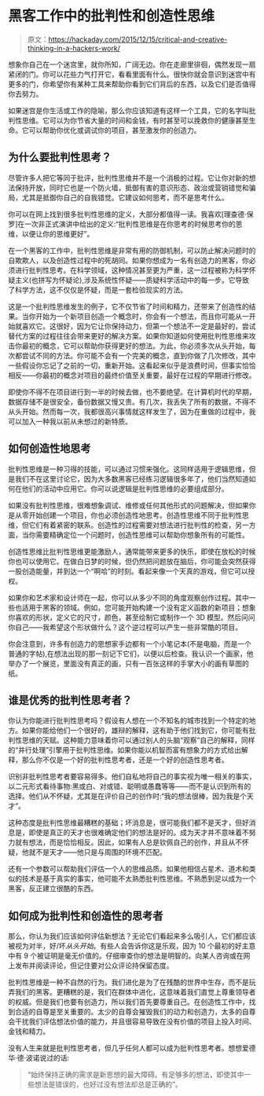 # 黑客工作中的批判性和创造性思维

> 原文：<https://hackaday.com/2015/12/15/critical-and-creative-thinking-in-a-hackers-work/>

想象你自己在一个迷宫里，就你所知，广阔无边。你在走廊里徘徊，偶然发现一扇紧闭的门。你可以花些力气打开它，看看里面有什么。很快你就会意识到迷宫中有更多的门，你希望你有某种工具来帮助你看到它们背后的东西，以及它们是否值得你去努力。

如果迷宫是你生活或工作的隐喻，那么你应该知道有这样一个工具，它的名字叫批判性思维。它可以为你节省大量的时间和金钱，有时甚至可以挽救你的健康甚至生命。它可以帮助你优化或调试你的项目，甚至激发你的创造力。

## 为什么要批判性思考？

尽管许多人把它等同于批评，批判性思维并不是一个消极的过程。它让你对新的想法保持开放，同时它也是一个防火墙，抵御有害的意识形态、政治或营销错觉和骗局，尤其是抵御你自己的自我错觉。它建议如何思考，而不是思考什么。

你可以在网上找到很多批判性思维的定义，大部分都值得一读。我喜欢[理查德·保罗]在一次非正式演讲中给出的定义:“批判性思维是在你思考的时候思考你的思维，以便让你的思维更好”。

在一个黑客的工作中，批判性思维是非常有用的防御机制，可以防止解决问题时的自欺欺人，以及创造性过程中的死胡同。如果你想成为一名有创造力的黑客，你必须进行批判性思考。在科学领域，这种情况甚至更为严重，这一过程被称为科学怀疑主义(也拼写为怀疑论),涉及系统性怀疑——质疑科学活动中的每一步。它导致了科学方法，这不仅仅是怀疑，而是一套检验现实的方法。

这是一个批判性思维发生的例子，它不仅节省了时间和精力，还带来了创造性的结果。当你开始为一个新项目创造一个概念时，你会有一个想法，而且你可能从一开始就喜欢它。这很好，因为它让你保持动力，但第一个想法不一定是最好的，尝试替代方案的过程往往会带来更好的解决方案。如果你知道如何使用批判性思维来攻击你最初的概念，它可以帮助你获得更好的想法。为此，你必须多次从头开始，每次都尝试不同的方法。你可能不会有一个完美的概念，直到你做了几次修改，其中一些假设你忘记了之前的一切，重新开始。这看起来似乎是浪费时间，但事实恰恰相反——你最初的概念对项目的最终价值至关重要，最好在过程的早期进行修改。

即使你不得不在项目进行到一半的时候去做，也不要绝望。在计算机时代的早期，数据存储不是很安全，备份数据又慢又贵。有几次，我丢失了所有的数据，不得不从头开始。然而每一次，我都很高兴事情就这样发生了，因为在重做的过程中，我可以加入一种我以前从未想过的新特质。

## 如何创造性地思考

批判性思维是一种习得的技能，可以通过习惯来强化。这同样适用于逻辑思维，但是我们不在这里讨论它，因为大多数黑客已经练习逻辑很多年了，他们当然知道如何在他们的活动中应用它。你可以说逻辑是批判性思维的必要组成部分。

如果没有批判性思维，很难想象调试、维修或任何其他形式的问题解决，但如果你是从零开始创建一个项目，你也必须创造性地思考。创造性思维不同于批判性思维，但它们有着紧密的联系。创造性的过程需要对想法进行批判性的检查，另一方面，当你需要精确定位一个问题时，创造性思维可以帮助你想象所有的可能性。

创造性思维比批判性思维更能激励人，通常能带来更多的快乐，即使在放松的时候你也可以使用它。在做白日梦的时候，但仍然把问题放在脑后，你可能会突然获得一股创造能量，并到达一个“啊哈”的时刻。看起来像一个天真的游戏，但它可以授权。

如果你和艺术家和设计师在一起，你可以从多少不同的角度观察创作过程。其中一些也适用于黑客的领域。例如，您可能开始构建一个没有定义函数的新项目；想象你喜欢的形状，定义它的尺寸，颜色，甚至绘制它或制作一个 3D 模型。然后问问你自己——我希望这个形状做什么？这个逆过程可以产生一些非常酷的项目。

你会注意到，许多有创造力的思想家手边都有一个小笔记本(不是电脑，而是一个普通的字帖),在想法出现的那一刻记下它们，以便以后检查。我认识一个画家，他举办了一个展览，里面没有真正的画，只有一百张这样的手掌大小的画有草图的纸。

## 谁是优秀的批判性思考者？

你认为你能进行批判性思考吗？假设有人想在一个不知名的城市找到一个特定的地方。如果你能给他们一个很好的，雄辩的解释，这有助于他们找到它，你可能有批判性思维的天赋。这种能力意味着你可以通过别人的头脑“观察”自己的解释，同样的“并行处理”引擎用于批判性思维。如果你能以机智而富有想象力的方式给出解释，那么你不仅是一个好的批判性思考者，还是一个好的创造性思考者。

识别非批判性思考者要容易得多。他们自私地将自己的事实视为唯一相关的事实，以二元形式看待事物:黑或白、对或错、聪明或愚蠢等等——而不是认识到所有的选择。他们从不怀疑，尤其是在评价自己的创作时:“我的想法很棒，因为我是个天才”。

这种态度是批判性思维最糟糕的基础；坏消息是，很可能我们都不是天才，但好消息是，即使是真正的天才也很难确定他们的想法是好的。成为天才并不意味着不努力就有想法，而是恰恰相反。因此，如果有人总是钦佩自己的创作，并且从不怀疑，他就不是天才——他只是与周围的环境不匹配。

还有一个参数可以帮助我们评估一个人的思维品质。如果他相信占星术、道术和类似的技术是基于真实的事实，他可能不太熟悉批判性思维。不熟悉到足以成为一个黑客，反正建立很酷的东西。

## 如何成为批判性和创造性的思考者

那么，你认为我们应该如何评估新想法？无论它们看起来多么吸引人，它们都应该被视为对半，好/坏*从头开始*。有些人会告诉你这是乐观，因为 10 个最初的好主意中有 9 个被证明是毫无价值的。仔细审查你的想法是明智的。向某人咨询或在网上发布并阅读评论，但记住要对公众评论持保留态度。

批判性思维是一种不自然的行为。我们进化是为了在残酷的世界中生存，而不是玩弄我们的黑客。更糟糕的是，我们在群体中进化，这意味着我们直觉上尊重领导者的权威。但是我们也要有创造力，所以我们首先要尊重自己。在创造性工作中，找到合适的自尊是至关重要的。太少的自尊会摧毁我们的动力和创造力，太多的自尊会干扰我们评估想法价值的能力，并且很容易导致在没有价值的项目上投入时间、金钱和精力。

没有人生来就是批判性思考者，但几乎任何人都可以成为批判性思考者。想想爱德华·德·波诺说过的话:

> “始终保持正确的需求是新思想的最大障碍。有足够多的想法，即使其中一些想法是错误的，也好过没有想法却总是正确的”。